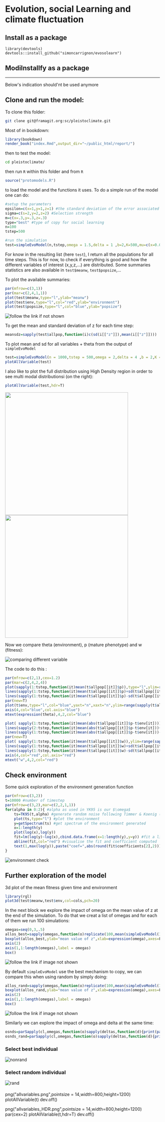 # Evolution, social Learning and climate fluctuation

## Install as a package

```{r}
library(devtools)
devtools::install_github("simoncarrignon/evosolearn")
```

## ModiInstallfy as a package

--- 

Below's indication should'nt be used anymore


## Clone and run the model:

To clone this folder: 

```bash
git clone git@framagit.org:sc/pleistoclimate.git
```

Most of in bookdown:
```r
library(bookdown)
render_book("index.Rmd",output_dir="~/public_html/report/")
```

then to test the model:

```bash
cd pleistoclimate/
```

then run `R` within this folder
and  from `R`

```R
source("protomodels.R")
```
to load the model and the functions it uses. To do a simple run of the model one can do:

```R
#setup the parameters
epsilon=c(x=1,y=1,z=1) #the standard deviation of the error associated with the expression of each phenotype (p' to p''')
sigma=c(s=2,y=2,z=2) #Selection strength
m=c(x=.3,y=.3,z=.3)
type="best" #type of copy for social learning
n=100
tstep=500

#run the simulation
test=simpleEvoModel(n,tstep,omega = 1.5,delta = 1 ,b=2,K=500,mu=c(x=0.01,y=0.01,z=0.01),epsilon=c(x=1,y=1,z=1),sigma=c(s=2,y=2,z=2),log=T,type="best")
```

For know in the resulting list (here `test`), I return all the populations for all time steps. This is for now, to check if everything is good and how the different variables of interest (x,y,z,...) are distributed. Some summaries statistics are also available in `test$meanw`, `test$popsize`,... 

To plot the available summaries:

```R
par(mfrow=c(3,1))
par(mar=c(2,4,1,1))
plot(test$meanw,type="l",ylab="meanw")
plot(test$env,type="l",col="red",ylab="environment")
plot(test$popsize,type="l",col="blue",ylab="popsize")
```
![follow the link if not shown](images/env_fit_pop.png)


To get the mean and standard deviation of z for each time step:

```R
meansdz=sapply(test$allpop,function(i)c(sd(i[["z"]]),mean(i[["z"]])))
```


To plot mean and sd for all variables + theta from the output of `simpleEvoModel`
```R
test=simpleEvoModel(n = 1000,tstep = 500,omega = 2,delta = 4 ,b = 2,K = 200,mu=0.001,epsilon = c(x=1,y=1,z=1),sigma = c(s=2,y=2,z=2),m=c(x=.3,y=.3,z=.3),type = "best")
plotAllVariable(test)
```

I also like to plot the full distribution using High Density region in order to see multi modal distributionsi (on the right):

```R
plotAllVariable(test,hdr=T)
```

<img src="report/images/all.png" width="400" >

<img src="report/images/all_hdr.png" width="400" >


Now we compare theta (environment), p (mature phenotype) and w (fitness):

![comparing different variable](report/images/comparisons.png)

The code to do this :

```R
par(mfrow=c(2,1),cex=1.2)
par(mar=c(2,4,2,4))
plot(sapply(1:tstep,function(it)mean(t$allpop[[it]]$p)),type="l",ylim=range(sapply(t$allpop,"[[","p")),ylab="p",main="Phenotype and theta",bty="n",)
lines(sapply(1:tstep,function(it)mean(t$allpop[[it]]$p)+sd(t$allpop[[it]]$p)),lty=3)
lines(sapply(1:tstep,function(it)mean(t$allpop[[it]]$p)-sd(t$allpop[[it]]$p)),lty=3)
par(new=T)
plot(t$env,type="l",col="blue",yaxt="n",xaxt="n",ylim=range(sapply(t$allpop,"[[","p")),ylab="",bty="n",)
axis(4,col="blue",col.axis="blue")
mtext(expression(theta),4,2,col="blue")

plot( sapply(1:tstep,function(it)mean(abs(t$allpop[[it]]$p-t$env[it]))),ylim=range(sapply(1:tstep,function(it)range(abs(t$allpop[[it]]$p-t$env[it])))),ylab=expression(group("|",theta - p,"|")),bty="n",type="l",main="Distance to theta and fitness")
lines(sapply(2:tstep,function(it)mean(abs(t$allpop[[it]]$p-t$env[it]))+sd(abs(t$allpop[[it]]$p-t$env[it]))),lty=3)
lines(sapply(1:tstep,function(it)mean(abs(t$allpop[[it]]$p-t$env[it]))-sd(abs(t$allpop[[it]]$p-t$env[it]))),lty=3)
par(new=T)
plot( sapply(1:tstep,function(it)mean(t$allpop[[it]]$w)),ylim=range(sapply(t$allpop,"[[","w")),type="l",col="red",yaxt="n",xaxt="n",bty="n",ylab="")
lines(sapply(1:tstep,function(it)mean(t$allpop[[it]]$w)+sd(t$allpop[[it]]$w)),col="red",lty=3)
lines(sapply(1:tstep,function(it)mean(t$allpop[[it]]$w)-sd(t$allpop[[it]]$w)),col="red",lty=3)
axis(4,col="red",col.axis="red")
mtext("w",4,2,col="red")
```


## Check environment 

Some quick exploration of the environment generation function

```R
par(mfrow=c(3,2))
t=10000 #number of timestep
par(mfrow=c(3,2),mar=c(2,2,1,1))
for(alpha in 0:2){ #alpha as used in YK95 is our $\omega$
    ts=TK95(t,alpha) #generate random noise following Timmer & Koenig (1995) implemented in tuneR package(https://rdrr.io/cran/tuneR/src/R/Waveforms.R)
    plot(ts,type="l") #plot the environment
    y=getSpectrum(ts) #get spectrum of the environment generated
    x=1:length(y)
    plot(log(x),log(y))
    fit=lm(log(y)~log(x),cbind.data.frame(x=1:length(y),y=y)) #fit a linear model to check slope
    abline(fit,col="red") #visualise the fit and coefficient computed
    text(1,max(log(y)),paste("coef=",abs(round(fit$coefficients[2],2))),col="red")
}
```

![environment check](report/images/exploreEnv.png)


## Further exploration of the model

3d plot of the mean fitness given time and environment

```R
library(rgl)
plot3d(test$meanw,test$env,col=cols,pch=20)
```

In the next block we explore the impact of omega on the mean value of z at the end of the simulation. To do that we creat a list of omegas and for each of them we run 100 simulations: 
```R
omegas=seq(0,3,.5)
allos_best=sapply(omegas,function(o)replicate(100,mean(simpleEvoModel(100,300,omega = o,delta = 2 ,b=2,K=200,mu=0.001,epsilon=epsilon,sigma=sigma,log=T)$pop$z)))
boxplot(allos_best,ylab="mean value of z",xlab=expression(omega),axes=F) 
axis(2)
axis(1,1:length(omegas),label = omegas)
box()
```
![follow the link if image not shown](report/images/omegas_vs_z.png)

By default `simpleEvoModel` use the best mechanism to copy, we can compare this when using random by simply doing:

```R
allos_rand=sapply(omegas,function(o)replicate(100,mean(simpleEvoModel(100,300,omega = o,delta = 2 ,b=2,K=200,mu=0.001,epsilon=epsilon,sigma=sigma,type="random",log=T)$pop$z)))
boxplot(allos_rand,ylab="mean value of z",xlab=expression(omega),axes=F) 
axis(2)
axis(1,1:length(omegas),label = omegas)
box()
```
![follow the link if image not shown](report/images/omegas_vs_z_random.png)

Similarly we can explore the impact of omega and delta at the same time:
```R
osnds=parSapply(cl,omegas,function(o)sapply(deltas,function(d){print(paste(o,d));mean(replicate(50,mean(simpleEvoModel(100,50,omega = o,delta = d ,b=2,K=200,mu=0.001,epsilon=epsilon,sigma=sigma,log=F)$pop$z)))}))
osnds_rand=parSapply(cl,omegas,function(o)sapply(deltas,function(d){print(paste(o,d));mean(replicate(50,mean(simpleEvoModel(100,50,type="random",omega = o,delta = d ,b=2,K=200,mu=0.001,epsilon=epsilon,sigma=sigma,log=F)$pop$z)))}))
```

### Select best individual
![nonrand](report/images/bignonrand.png)

### Select random individual
![rand](report/images/bigrand.png)

####

png("allvariables.png",pointsize = 14,width=800,height=1200)
plotAllVariable(t)
dev.off()

png("allvariables_HDR.png",pointsize = 14,width=800,height=1200)
par(cex=2)
plotAllVariable(t,hdr=T)
dev.off()

